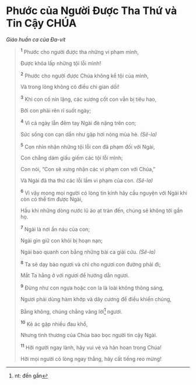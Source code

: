 # Phước của Người Ðược Tha Thứ và Tin Cậy CHÚA
*Giáo huấn ca của Ða-vít*

> <sup><b>1</b></sup> Phước cho người được tha những vi phạm mình,
> 
> Ðược khỏa lấp những tội lỗi mình!
> 
> <sup><b>2</b></sup> Phước cho người được Chúa không kể tội của mình,
> 
> Và trong lòng không có điều chi gian dối!
>
> <sup><b>3</b></sup> Khi con cố nín lặng, các xương cốt con vẫn bị tiêu hao,
> 
> Bởi con phải rên rỉ suốt ngày;
> 
> <sup><b>4</b></sup> Vì cả ngày lẫn đêm tay Ngài đè nặng trên con;
> 
> Sức sống con cạn dần như gặp hơi nóng mùa hè. *(Sê-la)*
>
> <sup><b>5</b></sup> Con nhìn nhận những tội lỗi con đã phạm đối với Ngài,
> 
> Con chẳng dám giấu giếm các tội lỗi mình;
> 
> Con nói, “Con sẽ xưng nhận các vi phạm con với Chúa,”
> 
> Và Ngài đã tha thứ các lỗi lầm vi phạm của con. *(Sê-la)*
>
> <sup><b>6</b></sup> Vì vậy mong mọi người có lòng tin kính hãy cầu nguyện với Ngài khi còn có thể tìm được Ngài,
> 
> Hầu khi những dòng nước lũ ào ạt tràn đến, chúng sẽ không tới gần họ.
>
> <sup><b>7</b></sup> Ngài là nơi ẩn náu của con;
> 
> Ngài gìn giữ con khỏi bị hoạn nạn;
> 
> Ngài bao quanh con bằng những bài ca giải cứu. *(Sê-la)*
>
> <sup><b>8</b></sup> Ta sẽ dạy bảo ngươi và chỉ cho ngươi con đường phải đi;
> 
> Mắt Ta hằng ở với ngươi để hướng dẫn ngươi.
> 
> <sup><b>9</b></sup> Ðừng như con ngựa hoặc con la là loài không thông sáng,
> 
> Ngươi phải dùng hàm khớp và dây cương để điều khiển chúng,
> 
> Bằng không, chúng chẳng vâng lời[^1-92866f89-9c94-4f3a-8633-52e163c769f2] ngươi.
>
> <sup><b>10</b></sup> Kẻ ác gặp nhiều đau khổ,
> 
> Nhưng tình thương của Chúa bao bọc người tin cậy Ngài.
> 
> <sup><b>11</b></sup> Hỡi người ngay lành, hãy vui vẻ và hân hoan trong Chúa!
> 
> Hỡi mọi người có lòng ngay thẳng, hãy cất tiếng reo mừng!

[^1-92866f89-9c94-4f3a-8633-52e163c769f2]: nt: đến gần